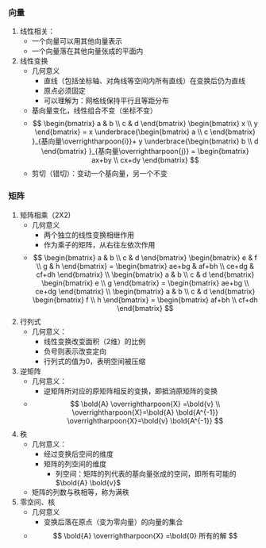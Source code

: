 ### 向量
1. 线性相关：
   - 一个向量可以用其他向量表示
   - 一个向量落在其他向量张成的平面内
2. 线性变换
   - 几何意义
     - 直线（包括坐标轴、对角线等空间内所有直线）在变换后仍为直线
     - 原点必须固定
     - 可以理解为：网格线保持平行且等距分布
   - 基向量变化，线性组合不变（坐标不变）
   -  $$
      \begin{bmatrix}
         a & b \\
         c & d
      \end{bmatrix}
      \begin{bmatrix}
         x \\
         y
      \end{bmatrix} = x
      \underbrace{\begin{bmatrix}
                     a  \\
                     c 
                  \end{bmatrix} }_{基向量\overrightharpoon{i}}+ y
      \underbrace{\begin{bmatrix}
                     b  \\
                     d 
                  \end{bmatrix} }_{基向量\overrightharpoon{j}} = 
      \begin{bmatrix}
         ax+by \\
         cx+dy
      \end{bmatrix}
      $$
   - 剪切（错切）：变动一个基向量，另一个不变

### 矩阵
1. 矩阵相乘（2X2)
   - 几何意义
     - 两个独立的线性变换相继作用
     - 作为乘子的矩阵，从右往左依次作用
   - $$
      \begin{bmatrix}
         a & b \\
         c & d
      \end{bmatrix}
      \begin{bmatrix}
         e & f \\
         g & h
      \end{bmatrix} = 
      \begin{bmatrix}
         ae+bg  & af+bh \\
         ce+dg  & cf+dh
      \end{bmatrix} \\ 
      \begin{bmatrix}
         a & b \\
         c & d
      \end{bmatrix}
      \begin{bmatrix}
         e \\
         g
      \end{bmatrix} = 
      \begin{bmatrix}
         ae+bg \\
         ce+dg
      \end{bmatrix} \\
      \begin{bmatrix}
         a & b \\
         c & d
      \end{bmatrix}
      \begin{bmatrix}
         f \\
         h
      \end{bmatrix} = 
      \begin{bmatrix}
         af+bh \\
         cf+dh
      \end{bmatrix}
      $$
4. 行列式
   - 几何意义：
     - 线性变换改变面积（2维）的比例
     - 负号则表示改变定向
     - 行列式的值为0，表明空间被压缩
5. 逆矩阵
   - 几何意义：
     - 逆矩阵所对应的原矩阵相反的变换，即抵消原矩阵的变换
   - $$
      \bold{A} \overrightharpoon{X} =\bold{v} \\
      \overrightharpoon{X}=\bold{A} \bold{A^{-1}} \overrightharpoon{X}=\bold{v} \bold{A^{-1}}
     $$
6. 秩
   - 几何意义：
     - 经过变换后空间的维度
     - 矩阵的列空间的维度
       - 列空间：矩阵的列代表的基向量张成的空间，即所有可能的$\bold{A} \bold{v}$
   - 矩阵的列数与秩相等，称为满秩
5. 零空间、核
   - 几何意义
     - 变换后落在原点（变为零向量）的向量的集合
   - $$
      \bold{A} \overrightharpoon{X} =\bold{0} 所有的解
     $$
